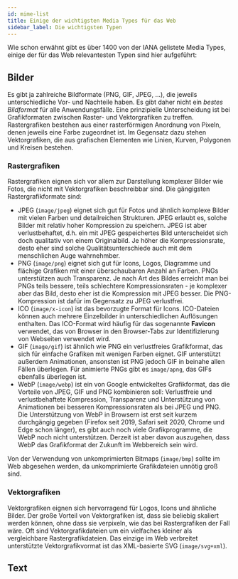 ```yaml
---
id: mime-list
title: Einige der wichtigsten Media Types für das Web
sidebar_label: Die wichtigsten Typen
---
```


Wie schon erwähnt gibt es über 1400 von der IANA gelistete Media Types, einige der für das Web relevantesten Typen sind hier aufgeführt:

## Bilder
Es gibt ja zahlreiche Bildformate (PNG, GIF, JPEG, ...), die jeweils unterschiedliche Vor- und Nachteile haben. Es gibt daher nicht ein *bestes Bildformat* für alle Anwendungsfälle. Eine prinzipielle Unterscheidung ist bei Grafikformaten zwischen Raster- und Vektorgrafiken zu treffen. Rastergrafiken bestehen aus einer rasterförmigen Anordnung von Pixeln, denen jeweils eine Farbe zugeordnet ist. Im Gegensatz dazu stehen Vektorgrafiken, die aus grafischen Elementen wie Linien, Kurven, Polygonen und Kreisen bestehen.

### Rastergrafiken
Rastergrafiken eignen sich vor allem zur Darstellung komplexer Bilder wie Fotos, die nicht mit Vektorgrafiken beschreibbar sind. Die gängigsten Rastergrafikformate sind:
- JPEG (`image/jpeg`) eignet sich gut für Fotos und ähnlich komplexe Bilder mit vielen Farben und detailreichen Strukturen. JPEG erlaubt es, solche Bilder mit relativ hoher Kompression zu speichern. JPEG ist aber verlustbehaftet, d.h. ein mit JPEG gespeichertes Bild unterscheidet sich doch qualitativ von einem Originalbild. Je höher die Kompressionsrate, desto eher sind solche Qualitätsunterschiede auch mit dem menschlichen Auge wahrnehmber.
- PNG (`image/png`) eignet sich gut für Icons, Logos, Diagramme und flächige Grafiken mit einer überschaubaren Anzahl an Farben. PNGs unterstützen auch Transparenz. Je nach Art des Bildes erreicht man bei PNGs teils bessere, teils schlechtere Kompressionsraten - je komplexer aber das Bild, desto eher ist die Kompression mit JPEG besser. Die PNG-Kompression ist dafür im Gegensatz zu JPEG verlustfrei.
- ICO (`image/x-icon`) ist das bevorzugte Format für Icons. ICO-Dateien können auch mehrere Einzelbilder in unterschiedlichen Auflösungen enthalten. Das ICO-Format wird häufig für das sogenannte **Favicon** verwendet, das von Browser in den Browser-Tabs zur Identifizierung von Webseiten verwendet wird.
- GIF (`image/gif`) ist ähnlich wie PNG ein verlustfreies Grafikformat, das sich für einfache Grafiken mit wenigen Farben eignet. GIF unterstützt außerdem Animationen, ansonsten ist PNG jedoch GIF in beinahe allen Fällen überlegen. Für animierte PNGs gibt es `image/apng`, das GIFs ebenfalls überlegen ist.
- WebP (`image/webp`) ist ein von Google entwickeltes Grafikformat, das die Vorteile von JPEG, GIF und PNG kombinieren soll: Verlustfreie und verlustbehaftete Kompression, Transparenz und Unterstützung von Animationen bei besseren Kompressionsraten als bei JPEG und PNG. Die Unterstützung von WebP in Browsern ist erst seit kurzem durchgängig gegeben (Firefox seit 2019, Safari seit 2020, Chrome und Edge schon länger), es gibt auch noch viele Grafikprogramme, die WebP noch nicht unterstützen. Derzeit ist aber davon auszugehen, dass WebP das Grafikformat der Zukunft im Webbereich sein wird.

Von der Verwendung von unkomprimierten Bitmaps (`image/bmp`) sollte im Web abgesehen werden, da unkomprimierte Grafikdateien unnötig groß sind.

### Vektorgrafiken
Vektorgrafiken eignen sich hervorragend für Logos, Icons und ähnliche Bilder. Der große Vorteil von Vektorgrafiken ist, dass sie beliebig skaliert werden können, ohne dass sie verpixeln, wie das bei Rastergrafiken der Fall wäre. Oft sind Vektorgrafikdateien um ein vielfaches kleiner als vergleichbare Rastergrafikdateien. Das einzige im Web verbreitet unterstützte Vektorgrafikvormat ist das XML-basierte SVG (`image/svg+xml`).

## Text
